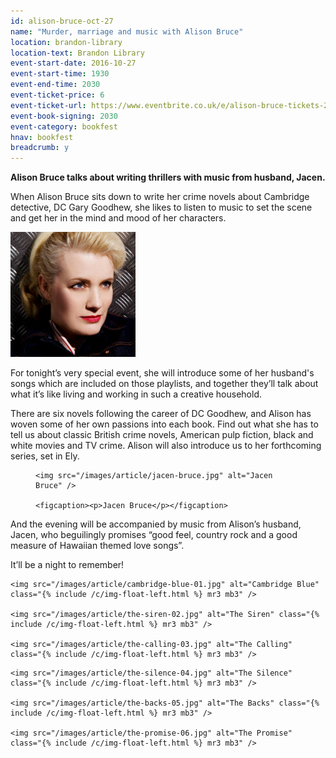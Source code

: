 ```yaml
---
id: alison-bruce-oct-27
name: "Murder, marriage and music with Alison Bruce"
location: brandon-library
location-text: Brandon Library
event-start-date: 2016-10-27
event-start-time: 1930
event-end-time: 2030
event-ticket-price: 6
event-ticket-url: https://www.eventbrite.co.uk/e/alison-bruce-tickets-27878580585
event-book-signing: 2030
event-category: bookfest
hnav: bookfest
breadcrumb: y
---
```


**Alison Bruce talks about writing thrillers with music from husband, Jacen.**

When Alison Bruce sits down to write her crime novels about Cambridge detective, DC Gary Goodhew, she likes to listen to music to set the scene and get her in the mind and mood of her characters.

<img src="/images/article/alison-bruce-200.jpg" class="custom-br-50 {% include /c/img-float-right.html %}" alt="Alison Bruce" />

For tonight’s very special event, she will introduce some of her husband's songs which are included on those playlists, and together they’ll talk about what it’s like living and working in such a creative household.

There are six novels following the career of DC Goodhew, and Alison has woven some of her own passions into each book. Find out what she has to tell us about classic British crime novels, American pulp fiction, black and white movies and TV crime. Alison will also introduce us to her forthcoming series, set in Ely.

<figure>

    <img src="/images/article/jacen-bruce.jpg" alt="Jacen Bruce" />

    <figcaption><p>Jacen Bruce</p></figcaption>

</figure>

And the evening will be accompanied by music from Alison’s husband, Jacen, who beguilingly promises “good feel, country rock and a good measure of Hawaiian themed love songs”.

It’ll be a night to remember!

<div class="cf">

    <img src="/images/article/cambridge-blue-01.jpg" alt="Cambridge Blue" class="{% include /c/img-float-left.html %} mr3 mb3" />

    <img src="/images/article/the-siren-02.jpg" alt="The Siren" class="{% include /c/img-float-left.html %} mr3 mb3" />

    <img src="/images/article/the-calling-03.jpg" alt="The Calling" class="{% include /c/img-float-left.html %} mr3 mb3" />

</div>

<div class="cf">

    <img src="/images/article/the-silence-04.jpg" alt="The Silence" class="{% include /c/img-float-left.html %} mr3 mb3" />

    <img src="/images/article/the-backs-05.jpg" alt="The Backs" class="{% include /c/img-float-left.html %} mr3 mb3" />

    <img src="/images/article/the-promise-06.jpg" alt="The Promise" class="{% include /c/img-float-left.html %} mr3 mb3" />

</div>
